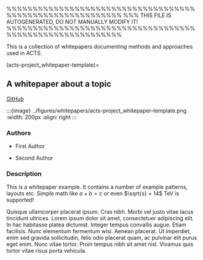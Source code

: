 %%%%%%%%%%%%%%%%%%%%%%%%%%%%%%%%%%%%%%%%%%%%%%%%%%%%%%%%%%
%%% THIS FILE IS AUTOGENERATED, DO NOT MANUALLY MODIFY IT!
%%%%%%%%%%%%%%%%%%%%%%%%%%%%%%%%%%%%%%%%%%%%%%%%%%%%%%%%%%

This is a collection of whitepapers documenting methods and approaches used
in ACTS.



(acts-project_whitepaper-template)=
## A whitepaper about a topic 
[GitHub](https://github.com/acts-project/whitepaper-template)

:::{image} ../figures/whitepapers/acts-project_whitepaper-template.png
:width: 200px
:align: right
:::

### Authors

- First Author

- Second Author



### Description
This is a whitepaper example. It contains a number of example
patterns, layouts etc.
Simple math like $a + b = c$ or even $\sqrt{s} = 14$ TeV is supported!

Quisque ullamcorper placerat ipsum. Cras nibh. Morbi vel justo vitae lacus
tincidunt ultrices. Lorem ipsum dolor sit amet, consectetuer adipiscing elit. In hac
habitasse platea dictumst. Integer tempus convallis augue. Etiam facilisis. Nunc
elementum fermentum wisi. Aenean placerat. Ut imperdiet, enim sed gravida
sollicitudin, felis odio placerat quam, ac pulvinar elit purus eget enim. Nunc vitae
tortor. Proin tempus nibh sit amet nisl. Vivamus quis tortor vitae risus porta
vehicula.

<span style="display:block;clear:both;"></span>




